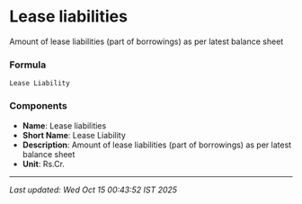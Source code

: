 # Lease liabilities
Amount of lease liabilities (part of borrowings) as per latest balance sheet

### Formula
```text
Lease Liability
```


### Components
- **Name**: Lease liabilities
- **Short Name**: Lease Liability
- **Description**: Amount of lease liabilities (part of borrowings) as per latest balance sheet
- **Unit**: Rs.Cr.

---
*Last updated: Wed Oct 15 00:43:52 IST 2025*

